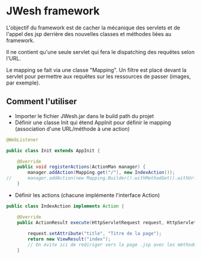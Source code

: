 # JWesh framework

L'objectif du framework est de cacher la mécanique des servlets et de l'appel des jsp derrière des nouvelles classes et méthodes liées au framework.  
  
Il ne contient qu'une seule servlet qui fera le dispatching des requêtes selon l'URL.  
  
Le mapping se fait via une classe "Mapping". Un filtre est placé devant la servlet pour permettre aux requêtes sur les ressources de passer (images, par exemple).  
  
## Comment l'utiliser
* Importer le fichier JWesh.jar dans le build path du projet
* Définir une classe Init qui étend AppInit pour définir le mapping (association d'une URL/méthode à une action)

```java
@WebListener

public class Init extends AppInit {

	@Override
	public void registerActions(ActionMan manager) {
		manager.addAction(Mapping.get("/"), new IndexAction());
//		manager.addAction(new Mapping.Builder().withMethodGet().withUrl("/").build(), new IndexAction());
	}
```
* Définir les actions (chacune implémente l'interface Action)
```java
public class IndexAction implements Action {

	@Override
	public ActionResult execute(HttpServletRequest request, HttpServletResponse response) throws IOException {
		
		request.setAttribute("title", "Titre de la page");
		return new ViewResult("index");
		// On évite ici de rediriger vers la page .jsp avec les méthodes forward, etc
	}
```
